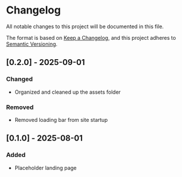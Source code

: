 # Changelog

All notable changes to this project will be documented in this file.

The format is based on [Keep a Changelog](https://keepachangelog.com/en/1.1.0/),
and this project adheres to [Semantic Versioning](https://semver.org/spec/v2.0.0.html).

## [0.2.0] - 2025-09-01

### Changed

- Organized and cleaned up the assets folder

### Removed

- Removed loading bar from site startup

## [0.1.0] - 2025-08-01

### Added

- Placeholder landing page